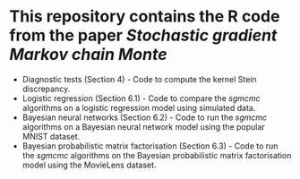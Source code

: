 # This repository contains the R code from the paper *Stochastic gradient Markov chain Monte*

* Diagnostic tests (Section 4) - Code to compute the kernel Stein discrepancy.
* Logistic regression (Section 6.1) - Code to compare the *sgmcmc* algorithms on a logistic regression model using simulated data.
* Bayesian neural networks (Section 6.2) - Code to run the *sgmcmc* algorithms on a Bayesian neural network model using the popular MNIST dataset.
* Bayesian probabilistic matrix factorisation (Section 6.3) - Code to run the *sgmcmc* algorithms on the Bayesian probabilistic matrix factorisation model using the MovieLens dataset.
